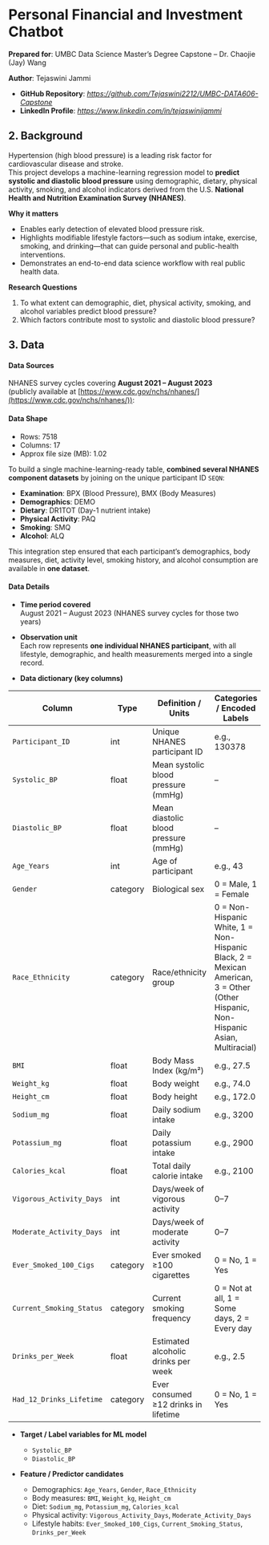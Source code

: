 # Personal Financial and Investment Chatbot

**Prepared for**: UMBC Data Science Master’s Degree Capstone – Dr. Chaojie (Jay) Wang  

**Author**: Tejaswini Jammi 

- **GitHub Repository**: *https://github.com/Tejaswini2212/UMBC-DATA606-Capstone*
- **LinkedIn Profile**: *https://www.linkedin.com/in/tejaswinijammi*  

## 2. Background

Hypertension (high blood pressure) is a leading risk factor for cardiovascular disease and stroke.  
This project develops a machine-learning regression model to **predict systolic and diastolic blood pressure** using demographic, dietary, physical activity, smoking, and alcohol indicators derived from the U.S. **National Health and Nutrition Examination Survey (NHANES)**.

**Why it matters**  
- Enables early detection of elevated blood pressure risk.  
- Highlights modifiable lifestyle factors—such as sodium intake, exercise, smoking, and drinking—that can guide personal and public-health interventions.  
- Demonstrates an end-to-end data science workflow with real public health data.

**Research Questions**  
1. To what extent can demographic, diet, physical activity, smoking, and alcohol variables predict blood pressure?  
2. Which factors contribute most to systolic and diastolic blood pressure?


## 3. Data

#### Data Sources
NHANES survey cycles covering **August 2021 – August 2023**  
(publicly available at [https://www.cdc.gov/nchs/nhanes/](https://www.cdc.gov/nchs/nhanes/)):
#### Data Shape
- Rows: 7518 
- Columns: 17
- Approx file size (MB): 1.02

To build a single machine-learning-ready table, **combined several NHANES component datasets** by joining on the unique participant ID `SEQN`:

- **Examination**: BPX (Blood Pressure), BMX (Body Measures)
- **Demographics**: DEMO
- **Dietary**: DR1TOT (Day-1 nutrient intake)
- **Physical Activity**: PAQ
- **Smoking**: SMQ
- **Alcohol**: ALQ

This integration step ensured that each participant’s demographics, body measures, diet, activity level, smoking history, and alcohol consumption are available in **one dataset**.

#### Data Details

- **Time period covered**  
  August 2021 – August 2023 (NHANES survey cycles for those two years)

- **Observation unit**  
  Each row represents **one individual NHANES participant**, with all lifestyle, demographic, and health measurements merged into a single record.

- **Data dictionary (key columns)**  

| Column | Type | Definition / Units | Categories / Encoded Labels |
|--------|------|--------------------|------------------------------|
| `Participant_ID` | int | Unique NHANES participant ID | e.g., 130378 |
| `Systolic_BP` | float | Mean systolic blood pressure (mmHg) | – |
| `Diastolic_BP` | float | Mean diastolic blood pressure (mmHg) | – |
| `Age_Years` | int | Age of participant | e.g., 43 |
| `Gender` | category | Biological sex | 0 = Male, 1 = Female |
| `Race_Ethnicity` | category | Race/ethnicity group | 0 = Non-Hispanic White, 1 = Non-Hispanic Black, 2 = Mexican American, 3 = Other (Other Hispanic, Non-Hispanic Asian, Multiracial) |
| `BMI` | float | Body Mass Index (kg/m²) | e.g., 27.5 |
| `Weight_kg` | float | Body weight | e.g., 74.0 |
| `Height_cm` | float | Body height | e.g., 172.0 |
| `Sodium_mg` | float | Daily sodium intake | e.g., 3200 |
| `Potassium_mg` | float | Daily potassium intake | e.g., 2900 |
| `Calories_kcal` | float | Total daily calorie intake | e.g., 2100 |
| `Vigorous_Activity_Days` | int | Days/week of vigorous activity | 0–7 |
| `Moderate_Activity_Days` | int | Days/week of moderate activity | 0–7 |
| `Ever_Smoked_100_Cigs` | category | Ever smoked ≥100 cigarettes | 0 = No, 1 = Yes |
| `Current_Smoking_Status` | category | Current smoking frequency | 0 = Not at all, 1 = Some days, 2 = Every day |
| `Drinks_per_Week` | float | Estimated alcoholic drinks per week | e.g., 2.5 |
| `Had_12_Drinks_Lifetime` | category | Ever consumed ≥12 drinks in lifetime | 0 = No, 1 = Yes |

- **Target / Label variables for ML model**  
  - `Systolic_BP`  
  - `Diastolic_BP`

- **Feature / Predictor candidates**  
  - Demographics: `Age_Years`, `Gender`, `Race_Ethnicity`
  - Body measures: `BMI`, `Weight_kg`, `Height_cm`
  - Diet: `Sodium_mg`, `Potassium_mg`, `Calories_kcal`
  - Physical activity: `Vigorous_Activity_Days`, `Moderate_Activity_Days`
  - Lifestyle habits: `Ever_Smoked_100_Cigs`, `Current_Smoking_Status`, `Drinks_per_Week`
